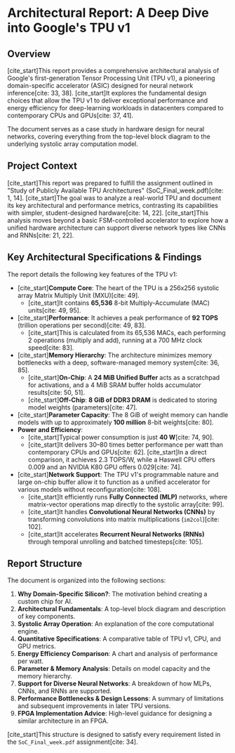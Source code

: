 # Architectural Report: A Deep Dive into Google's TPU v1

## Overview

[cite_start]This report provides a comprehensive architectural analysis of Google's first-generation Tensor Processing Unit (TPU v1), a pioneering domain-specific accelerator (ASIC) designed for neural network inference[cite: 33, 38]. [cite_start]It explores the fundamental design choices that allow the TPU v1 to deliver exceptional performance and energy efficiency for deep-learning workloads in datacenters compared to contemporary CPUs and GPUs[cite: 37, 41].

The document serves as a case study in hardware design for neural networks, covering everything from the top-level block diagram to the underlying systolic array computation model.

## Project Context

[cite_start]This report was prepared to fulfill the assignment outlined in "Study of Publicly Available TPU Architectures" (SoC_Final_week.pdf)[cite: 1, 14]. [cite_start]The goal was to analyze a real-world TPU and document its key architectural and performance metrics, contrasting its capabilities with simpler, student-designed hardware[cite: 14, 22]. [cite_start]This analysis moves beyond a basic FSM-controlled accelerator to explore how a unified hardware architecture can support diverse network types like CNNs and RNNs[cite: 21, 22].

## Key Architectural Specifications & Findings

The report details the following key features of the TPU v1:

* [cite_start]**Compute Core**: The heart of the TPU is a 256x256 systolic array Matrix Multiply Unit (MXU)[cite: 49].
    * [cite_start]It contains **65,536** 8-bit Multiply-Accumulate (MAC) units[cite: 49, 95].
* [cite_start]**Performance**: It achieves a peak performance of **92 TOPS** (trillion operations per second)[cite: 49, 83].
    * [cite_start]This is calculated from its 65,536 MACs, each performing 2 operations (multiply and add), running at a 700 MHz clock speed[cite: 83].
* [cite_start]**Memory Hierarchy**: The architecture minimizes memory bottlenecks with a deep, software-managed memory system[cite: 36, 85].
    * [cite_start]**On-Chip**: A **24 MiB Unified Buffer** acts as a scratchpad for activations, and a 4 MiB SRAM buffer holds accumulator results[cite: 50, 51].
    * [cite_start]**Off-Chip**: **8 GiB of DDR3 DRAM** is dedicated to storing model weights (parameters)[cite: 47].
* [cite_start]**Parameter Capacity**: The 8 GiB of weight memory can handle models with up to approximately **100 million** 8-bit weights[cite: 80].
* **Power and Efficiency**:
    * [cite_start]Typical power consumption is just **40 W**[cite: 74, 90].
    * [cite_start]It delivers 30–80 times better performance per watt than contemporary CPUs and GPUs[cite: 62]. [cite_start]In a direct comparison, it achieves 2.3 TOPS/W, while a Haswell CPU offers 0.009 and an NVIDIA K80 GPU offers 0.029[cite: 74].
* [cite_start]**Network Support**: The TPU v1's programmable nature and large on-chip buffer allow it to function as a unified accelerator for various models without reconfiguration[cite: 108].
    * [cite_start]It efficiently runs **Fully Connected (MLP)** networks, where matrix-vector operations map directly to the systolic array[cite: 99].
    * [cite_start]It handles **Convolutional Neural Networks (CNNs)** by transforming convolutions into matrix multiplications (`im2col`)[cite: 102].
    * [cite_start]It accelerates **Recurrent Neural Networks (RNNs)** through temporal unrolling and batched timesteps[cite: 105].

## Report Structure

The document is organized into the following sections:

1.  **Why Domain-Specific Silicon?**: The motivation behind creating a custom chip for AI.
2.  **Architectural Fundamentals**: A top-level block diagram and description of key components.
3.  **Systolic Array Operation**: An explanation of the core computational engine.
4.  **Quantitative Specifications**: A comparative table of TPU v1, CPU, and GPU metrics.
5.  **Energy Efficiency Comparison**: A chart and analysis of performance per watt.
6.  **Parameter & Memory Analysis**: Details on model capacity and the memory hierarchy.
7.  **Support for Diverse Neural Networks**: A breakdown of how MLPs, CNNs, and RNNs are supported.
8.  **Performance Bottlenecks & Design Lessons**: A summary of limitations and subsequent improvements in later TPU versions.
9.  **FPGA Implementation Advice**: High-level guidance for designing a similar architecture in an FPGA.

[cite_start]This structure is designed to satisfy every requirement listed in the `SoC_Final_week.pdf` assignment[cite: 34].
